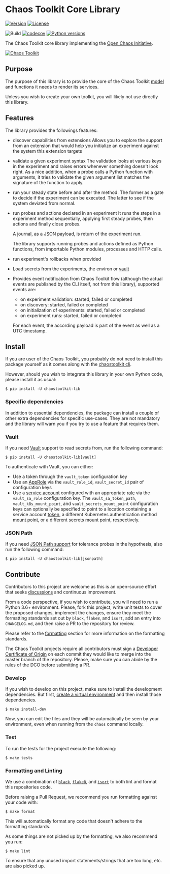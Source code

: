 # Chaos Toolkit Core Library

[![Version](https://img.shields.io/pypi/v/chaostoolkit-lib.svg)](https://img.shields.io/pypi/v/chaostoolkit-lib.svg)
[![License](https://img.shields.io/pypi/l/chaostoolkit-lib.svg)](https://img.shields.io/pypi/l/chaostoolkit-lib.svg)

![Build](https://github.com/chaostoolkit/chaostoolkit-lib/workflows/Build/badge.svg)
[![codecov](https://codecov.io/gh/chaostoolkit/chaostoolkit-lib/branch/master/graph/badge.svg)](https://codecov.io/gh/chaostoolkit/chaostoolkit-lib)
[![Python versions](https://img.shields.io/pypi/pyversions/chaostoolkit-lib.svg)](https://www.python.org/)


The Chaos Toolkit core library implementing the [Open Chaos Initiative][oci].

[oci]: https://openchaos.io/

[![Chaos Toolkit](https://avatars1.githubusercontent.com/u/32068152?s=200&v=4)](https://chaostoolkit.org/)

## Purpose

The purpose of this library is to provide the core of the Chaos Toolkit 
[model][concepts] and functions it needs to render its services.

Unless you wish to create your own toolkit, you will likely not use directly
this library.

[concepts]: https://docs.chaostoolkit.org/reference/concepts/

## Features

The library provides the followings features:

* discover capabilities from extensions
  Allows you to explore the support from an extension that would help you
  initialize an experiment against the system this extension targets

* validate a given experiment syntax
  The validation looks at various keys in the experiment and raises errors
  whenever something doesn't look right.
  As a nice addition, when a probe calls a Python function with arguments,
  it tries to validate the given argument list matches the signature of the
  function to apply.

* run your steady state before and after the method. The former as a gate to
  decide if the experiment can be executed. The latter to see if the system
  deviated from normal.

* run probes and actions declared in an experiment
  It runs the steps in a experiment method sequentially, applying first steady
  probes, then actions and finally close probes.

  A journal, as a JSON payload, is return of the experiment run.

  The library supports running probes and actions defined as Python functions,
  from importable Python modules, processes and HTTP calls.

* run experiment's rollbacks when provided

* Load secrets from the experiments, the environ or [vault][vault]

* Provides event notification from Chaos Toolkit flow (although the actual
  events are published by the CLI itself, not from this library), supported
  events are:
  * on experiment validation: started, failed or completed
  * on discovery: started, failed or completed
  * on initialization of experiments: started, failed or completed
  * on experiment runs: started, failed or completed

  For each event, the according payload is part of the event as well as a UTC
  timestamp.

[vault]: https://www.vaultproject.io/

## Install

If you are user of the Chaos Toolkit, you probably do not need to install this
package yourself as it comes along with the [chaostoolkit cli][cli].

[cli]: https://github.com/chaostoolkit/chaostoolkit

However, should you wish to integrate this library in your own Python code,
please install it as usual:

```
$ pip install -U chaostoolkit-lib
```

### Specific dependencies

In addition to essential dependencies, the package can install a couple of
other extra dependencies for specific use-cases. They are not mandatory and
the library will warn you if you try to use a feature that requires them.

### Vault

If you need [Vault][vault] support to read secrets from, run the following
command:

[vault]: https://www.vaultproject.io/
```
$ pip install -U chaostoolkit-lib[vault]
```

To authenticate with Vault, you can either:
* Use a token through the `vault_token` configuration key
* Use an [AppRole][approle] via the `vault_role_id`, `vault_secret_id` pair of configuration keys
* Use a [service account][serviceaccount] configured with an appropriate [role][role] via the `vault_sa_role` configuration key. The `vault_sa_token_path`, `vault_k8s_mount_point`, and `vault_secrets_mount_point` configuration keys can optionally be specified to point to a location containing a service account [token][sa-token], a different Kubernetes authentication method [mount point][k8s-mount], or a different secrets [mount point][secrets-mount], respectively.

[approle]: https://www.vaultproject.io/docs/auth/approle.html
[serviceaccount]: https://www.vaultproject.io/api/auth/kubernetes/index.html
[role]: https://www.vaultproject.io/api/auth/kubernetes/index.html#create-role
[sa-token]: https://kubernetes.io/docs/tasks/configure-pod-container/configure-service-account/#service-account-token-volume-projection
[k8s-mount]: https://www.vaultproject.io/docs/auth/kubernetes.html
[secrets-mount]: https://www.vaultproject.io/api/secret/kv/kv-v1.htm


### JSON Path

If you need [JSON Path support][jpath] for tolerance probes in the hypothesis,
also run the following command:

[jpath]: http://goessner.net/articles/JsonPath/

```
$ pip install -U chaostoolkit-lib[jsonpath]
```

## Contribute

Contributors to this project are welcome as this is an open-source effort that
seeks [discussions][join] and continuous improvement.

[join]: https://join.chaostoolkit.org/

From a code perspective, if you wish to contribute, you will need to run a 
Python 3.6+ environment. Please, fork this project, write unit tests to cover
the proposed changes, implement the changes, ensure they meet the formatting
standards set out by `black`, `flake8`, and `isort`, add an entry into 
`CHANGELOG.md`, and then raise a PR to the repository for review.

Please refer to the [formatting](#formatting-and-linting) section for more
information on the formatting standards.

The Chaos Toolkit projects require all contributors must sign a
[Developer Certificate of Origin][dco] on each commit they would like to merge
into the master branch of the repository. Please, make sure you can abide by
the rules of the DCO before submitting a PR.

[dco]: https://github.com/probot/dco#how-it-works


### Develop

If you wish to develop on this project, make sure to install the development
dependencies. But first, [create a virtual environment][venv] and then install
those dependencies.

[venv]: http://chaostoolkit.org/reference/usage/install/#create-a-virtual-environment


```console
$ make install-dev
```

Now, you can edit the files and they will be automatically be seen by your
environment, even when running from the `chaos` command locally.

### Test

To run the tests for the project execute the following:

```
$ make tests
```

### Formatting and Linting

We use a combination of [`black`][black], [`flake8`][flake8], and [`isort`][isort]
to both lint and format this repositories code.

[black]: https://github.com/psf/black
[flake8]: https://github.com/PyCQA/flake8
[isort]: https://github.com/PyCQA/isort

Before raising a Pull Request, we recommend you run formatting against your
code with:

```console
$ make format
```

This will automatically format any code that doesn't adhere to the formatting
standards.

As some things are not picked up by the formatting, we also recommend you run:

```console
$ make lint
```

To ensure that any unused import statements/strings that are too long, etc.
are also picked up.
